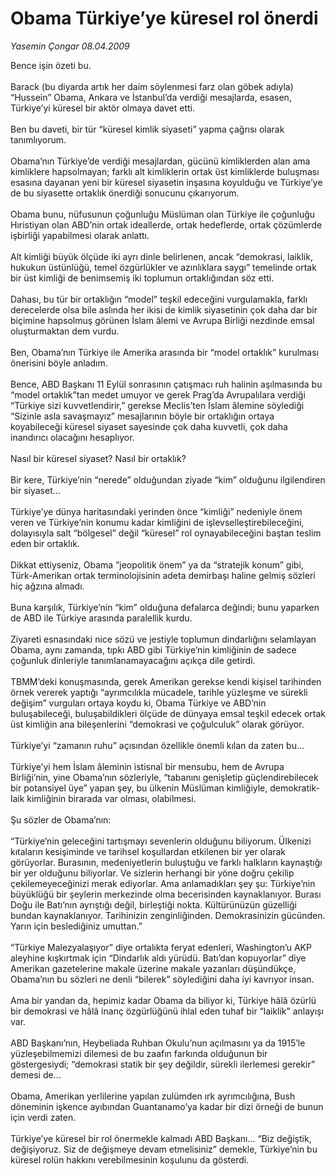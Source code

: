 # Obama Türkiye’ye küresel rol önerdi

*Yasemin Çongar 08.04.2009*

<div class="taraf_structure_2col_1zq">
<div class="margen_n">



 <p>Bence işin özeti bu. <br/><br/>Barack (bu diyarda artık her daim söylenmesi farz olan göbek adıyla) “Hussein” Obama, Ankara ve İstanbul’da verdiği mesajlarda, esasen, Türkiye’yi küresel bir aktör olmaya davet etti. <br/><br/>Ben bu daveti, bir tür “küresel kimlik siyaseti” yapma çağrısı olarak tanımlıyorum. <br/><br/>Obama’nın Türkiye’de verdiği mesajlardan, gücünü kimliklerden alan ama kimliklere hapsolmayan; farklı alt kimliklerin ortak üst kimliklerde buluşması esasına dayanan yeni bir küresel siyasetin inşasına koyulduğu ve Türkiye’ye de bu siyasette ortaklık önerdiği sonucunu çıkarıyorum. <br/><br/>Obama bunu, nüfusunun çoğunluğu Müslüman olan Türkiye ile çoğunluğu Hıristiyan olan ABD’nin ortak ideallerde, ortak hedeflerde, ortak çözümlerde işbirliği yapabilmesi olarak anlattı. <br/><br/>Alt kimliği büyük ölçüde iki ayrı dinle belirlenen, ancak “demokrasi, laiklik, hukukun üstünlüğü, temel özgürlükler ve azınlıklara saygı” temelinde ortak bir üst kimliği de benimsemiş iki toplumun ortaklığından söz etti. <br/><br/>Dahası, bu tür bir ortaklığın “model” teşkil edeceğini vurgulamakla, farklı derecelerde olsa bile aslında her ikisi de kimlik siyasetinin çok daha dar bir biçimine hapsolmuş görünen İslam âlemi ve Avrupa Birliği nezdinde emsal oluşturmaktan dem vurdu. <br/><br/>Ben, Obama’nın Türkiye ile Amerika arasında bir “model ortaklık” kurulması önerisini böyle anladım. <br/><br/>Bence, ABD Başkanı 11 Eylül sonrasının çatışmacı ruh halinin aşılmasında bu “model ortaklık”tan medet umuyor ve gerek Prag’da Avrupalılara verdiği “Türkiye sizi kuvvetlendirir,” gerekse Meclis’ten İslam âlemine söylediği “Sizinle asla savaşmayız” mesajlarının böyle bir ortaklığın ortaya koyabileceği küresel siyaset sayesinde çok daha kuvvetli, çok daha inandırıcı olacağını hesaplıyor. <br/><br/>Nasıl bir küresel siyaset? Nasıl bir ortaklık? <br/><br/>Bir kere, Türkiye’nin “nerede” olduğundan ziyade “kim” olduğunu ilgilendiren bir siyaset... <br/><br/>Türkiye’ye dünya haritasındaki yerinden önce “kimliği” nedeniyle önem veren ve Türkiye’nin konumu kadar kimliğini de işlevselleştirebileceğini, dolayısıyla salt “bölgesel” değil “küresel” rol oynayabileceğini baştan teslim eden bir ortaklık. <br/><br/>Dikkat ettiyseniz, Obama “jeopolitik önem” ya da “stratejik konum” gibi, Türk-Amerikan ortak terminolojisinin adeta demirbaşı haline gelmiş sözleri hiç ağzına almadı.<br/><br/>Buna karşılık, Türkiye’nin “kim” olduğuna defalarca değindi; bunu yaparken de ABD ile Türkiye arasında paralellik kurdu. <br/><br/>Ziyareti esnasındaki nice sözü ve jestiyle toplumun dindarlığını selamlayan Obama, aynı zamanda, tıpkı ABD gibi Türkiye’nin kimliğinin de sadece çoğunluk dinleriyle tanımlanamayacağını açıkça dile getirdi. <br/><br/>TBMM’deki konuşmasında, gerek Amerikan gerekse kendi kişisel tarihinden örnek vererek yaptığı “ayrımcılıkla mücadele, tarihle yüzleşme ve sürekli değişim” vurguları ortaya koydu ki, Obama Türkiye ve ABD’nin buluşabileceği, buluşabildikleri ölçüde de dünyaya emsal teşkil edecek ortak üst kimliğin ana bileşenlerini “demokrasi ve çoğulculuk” olarak görüyor. <br/><br/>Türkiye’yi “zamanın ruhu” açısından özellikle önemli kılan da zaten bu... <br/><br/>Türkiye’yi hem İslam âleminin istisnaî bir mensubu, hem de Avrupa Birliği’nin, yine Obama’nın sözleriyle, “tabanını genişletip güçlendirebilecek bir potansiyel üye” yapan şey, bu ülkenin Müslüman kimliğiyle, demokratik-laik kimliğinin birarada var olması, olabilmesi. <br/><br/>Şu sözler de Obama’nın: <br/><br/>“Türkiye’nin geleceğini tartışmayı sevenlerin olduğunu biliyorum. Ülkenizi kıtaların kesişiminde ve tarihsel koşullardan etkilenen bir yer olarak görüyorlar. Burasının, medeniyetlerin buluştuğu ve farklı halkların kaynaştığı bir yer olduğunu biliyorlar. Ve sizlerin herhangi bir yöne doğru çekilip çekilemeyeceğinizi merak ediyorlar. Ama anlamadıkları şey şu: Türkiye’nin büyüklüğü bir şeylerin merkezinde olma becerisinden kaynaklanıyor. Burası Doğu ile Batı’nın ayrıştığı değil, birleştiği nokta. Kültürünüzün güzelliği bundan kaynaklanıyor. Tarihinizin zenginliğinden. Demokrasinizin gücünden. Yarın için beslediğiniz umuttan.” <br/><br/>“Türkiye Malezyalaşıyor” diye ortalıkta feryat edenleri, Washington’u AKP aleyhine kışkırtmak için “Dindarlık aldı yürüdü. Batı’dan kopuyorlar” diye Amerikan gazetelerine makale üzerine makale yazanları düşündükçe, Obama’nın bu sözleri ne denli “bilerek” söylediğini daha iyi kavrıyor insan. <br/><br/>Ama bir yandan da, hepimiz kadar Obama da biliyor ki, Türkiye hâlâ özürlü bir demokrasi ve hâlâ inanç özgürlüğünü ihlal eden tuhaf bir “laiklik” anlayışı var. <br/><br/>ABD Başkanı’nın, Heybeliada Ruhban Okulu’nun açılmasını ya da 1915’le yüzleşebilmemizi dilemesi de bu zaafın farkında olduğunun bir göstergesiydi; “demokrasi statik bir şey değildir, sürekli ilerlemesi gerekir” demesi de... <br/><br/>Obama, Amerikan yerlilerine yapılan zulümden ırk ayrımcılığına, Bush döneminin işkence ayıbından Guantanamo’ya kadar bir dizi örneği de bunun için verdi zaten. <br/><br/>Türkiye’ye küresel bir rol önermekle kalmadı ABD Başkanı... “Biz değiştik, değişiyoruz. Siz de değişmeye devam etmelisiniz” demekle, Türkiye’nin bu küresel rolün hakkını verebilmesinin koşulunu da gösterdi.</p>
<br/>
<br/>
<br/>



<br/>


<div id="taraf_not">
</div>

</div>


</div>
